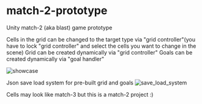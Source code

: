 # match-2-prototype
Unity match-2 (aka blast) game prototype

Cells in the grid can be changed to the target type via "grid controller"(you have to lock "grid controller" and select the cells you want to change in the scene)
Grid can be created dynamically via "grid controller"
Goals can be created dynamically via "goal handler"

![showcase](https://github.com/rfazmn/match-2-prototype/assets/32778959/c67a0509-b5ef-44e9-b726-c07117289e33)


Json save load system for pre-built grid and goals
![save_load_system](https://github.com/rfazmn/match-2-prototype/assets/32778959/2b71661f-bb4f-4b0c-9a79-a7bf0c11d28b)

Cells may look like match-3 but this is a match-2 project :)
